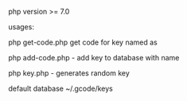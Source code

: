 php version >= 7.0

usages:

php get-code.php <name> get code for key named as <name>

php add-code.php <name> <key> - add key to database with name <name>

php key.php - generates random key

default database ~/.gcode/keys
